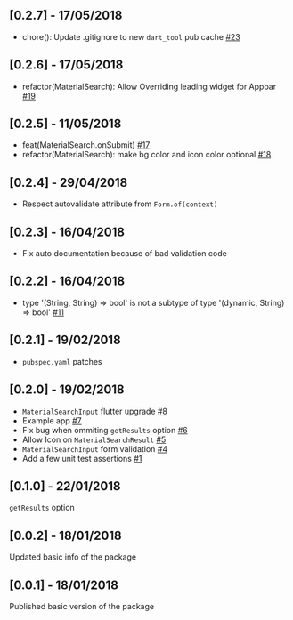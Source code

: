 ## [0.2.7] - 17/05/2018

* chore(): Update .gitignore to new `dart_tool` pub cache [#23](https://github.com/ianldgs/material_search/issues/23)

## [0.2.6] - 17/05/2018

* refactor(MaterialSearch): Allow Overriding leading widget for Appbar [#19](https://github.com/ianldgs/material_search/issues/19)

## [0.2.5] - 11/05/2018

* feat(MaterialSearch.onSubmit) [#17](https://github.com/ianldgs/material_search/issues/17)
* refactor(MaterialSearch): make bg color and icon color optional [#18](https://github.com/ianldgs/material_search/issues/18)

## [0.2.4] - 29/04/2018

* Respect autovalidate attribute from `Form.of(context)`

## [0.2.3] - 16/04/2018

* Fix auto documentation because of bad validation code

## [0.2.2] - 16/04/2018

* type '(String, String) => bool' is not a subtype of type '(dynamic, String) => bool' [#11](https://github.com/ianldgs/material_search/issues/11)

## [0.2.1] - 19/02/2018

* `pubspec.yaml` patches

## [0.2.0] - 19/02/2018

* `MaterialSearchInput` flutter upgrade [#8](https://github.com/ianldgs/material_search/issues/8)
* Example app [#7](https://github.com/ianldgs/material_search/issues/7)
* Fix bug when ommiting `getResults` option [#6](https://github.com/ianldgs/material_search/issues/6)
* Allow Icon on `MaterialSearchResult` [#5](https://github.com/ianldgs/material_search/issues/5)
* `MaterialSearchInput` form validation [#4](https://github.com/ianldgs/material_search/issues/4)
* Add a few unit test assertions [#1](https://github.com/ianldgs/material_search/issues/1)

## [0.1.0] - 22/01/2018

`getResults` option

## [0.0.2] - 18/01/2018

Updated basic info of the package

## [0.0.1] - 18/01/2018

Published basic version of the package
